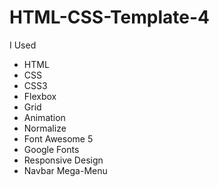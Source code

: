 # HTML-CSS-Template-4

I Used
 - HTML
 - CSS
 - CSS3
 - Flexbox
 - Grid
 - Animation
 - Normalize
 - Font Awesome 5
 - Google Fonts
 - Responsive Design
 - Navbar Mega-Menu
